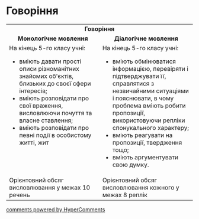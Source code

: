 <div id="hypercomments_widget" class="js-hypercomments-widget invisible"></div>

# Говоріння

<table>
    <td align="center" colspan="2"><b>Говоріння</b></td>
  </tr>
            <tr>
                <td align="center" width="50%"><b>Монологічне мовлення</b></td>
                <td align="center" width="50%"><b>Діалогічне мовлення</b></td>
            </tr>
            <tr>
<td style="vertical-align:top !important;">
На кінець 5-го класу учні:
<ul>
<li>вміють давати прості описи різноманітних знайомих об'єктів, близьких до своєї сфери інтересів;</li>
<li>вміють розповідати про свої враження, висловлюючи почуття та власне ставлення;</li>
<li>вміють розповідати про певні події в особистому житті, жит</li>
</ul>
</td>
<td style="vertical-align:top !important;">
На кінець 5-го класу учні:
<ul>
<li>вміють обмінюватися інформацією, перевіряти і підтверджувати її, справлятися з незвичайними ситуаціями і пояснювати, в чому проблема вміють робити пропозиції, використовуючи репліки спонукального характеру;</li>
<li>вміють реагувати на пропозиції, твердження тощо;</li>
<li>вміють аргументувати свою думку.</li>
</ul>
</td>
</tr>
            <tr>
<td style="vertical-align:top !important;">
Орієнтовний обсяг висловлювання у межах 10 речень
</td>
<td style="vertical-align:top !important;">
Орієнтовний обсяг висловлювання кожного у межах 8 реплік
</td>
</tr>
</table>

<div class="js-hypercomments-container">
    <a href="http://hypercomments.com" class="hc-link" title="comments widget">comments powered by HyperComments</a>
</div>